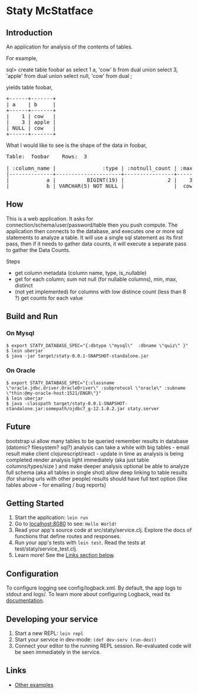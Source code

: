 # Staty McStatface

## Introduction

An application for analysis of the contents of tables.

For example,

sql> create table foobar as 
    select 1 a, 'cow' b from dual union
    select 3, 'apple' from dual union
    select null, 'cow' from dual ;

yields table foobar,

<pre>
+------+-------+
| a    | b     |
+------+-------+
|    1 | cow   |
|    3 | apple |
| NULL | cow   |
+------+-------+
</pre>

What I would like to see is the shape of the data in foobar,
 
<pre>
Table:  foobar    Rows:  3

| :column_name |               :type | :notnull_count | :max |  :min | :distinct |
|--------------+---------------------+----------------+------+-------+-----------|
|            a |          BIGINT(19) |              2 |    3 |     1 |         2 |
|            b | VARCHAR(5) NOT NULL |                |  cow | apple |         2 |
</pre>

## How

This is a web application.   It asks for connection/schema/user/password/table then you push compute.
The application then connects to the database, and executes one or more sql statements to analyze
a table.  It will use a single sql statement as its first pass, then if it needs to gather 
data counts, it will execute a separate pass to gather the Data Counts.

Steps
- get column metadata (column name, type, is_nullable)
- get for each column; sum not null (for nullable columns), min, max, distinct
- (not yet implemented) for columns with low distince count (less than 8 ?)  get counts for each value

## Build and Run

### On Mysql

    $ export STATY_DATABASE_SPEC="{:dbtype \"mysql\"  :dbname \"quiz\" }"
    $ lein uberjar
    $ java -jar target/staty-0.0.1-SNAPSHOT-standalone.jar
    
### On Oracle

    $ export STATY_DATABASE_SPEC="{:classname \"oracle.jdbc.driver.OracleDriver\" :subprotocol \"oracle\" :subname \"thin:@my-oracle-host:1521/ENGR\"}"
    $ lein uberjar
    $ java -classpath target/staty-0.0.1-SNAPSHOT-standalone.jar:somepath/ojdbc7_g-12.1.0.2.jar staty.server
    

## Future

bootstrap ui
allow many tables to be queried
remember results in database (datomic? filesystem? sql?)
analysis can take a while with big tables - email result
make client clojurescript/react - update in time as analysis is being completed
    render analysis light immediately (aka just table columns/types/size ) and make deeper analysis optional
be able to analyze full schema (aka all tables in single shot)
allow deep linking to table results (for sharing urls with other people)
results should have full text option (like tables above - for emailing / bug reports)


## Getting Started

1. Start the application: `lein run`
2. Go to [localhost:8080](http://localhost:8080/) to see: `Hello World!`
3. Read your app's source code at src/staty/service.clj. Explore the docs of functions
   that define routes and responses.
4. Run your app's tests with `lein test`. Read the tests at test/staty/service_test.clj.
5. Learn more! See the [Links section below](#links).


## Configuration

To configure logging see config/logback.xml. By default, the app logs to stdout and logs/.
To learn more about configuring Logback, read its [documentation](http://logback.qos.ch/documentation.html).


## Developing your service

1. Start a new REPL: `lein repl`
2. Start your service in dev-mode: `(def dev-serv (run-dev))`
3. Connect your editor to the running REPL session.
   Re-evaluated code will be seen immediately in the service.

## Links
* [Other examples](https://github.com/pedestal/samples)


